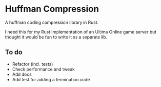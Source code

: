 # Huffman Compression

A huffman coding compression library in Rust.

I need this for my Rust implementation of an Ultima Online game server but thought it would be fun to write it as a separate lib.

## To do
- Refactor (incl. tests)
- Check performance and tweak
- Add docs
- Add test for adding a termination code
